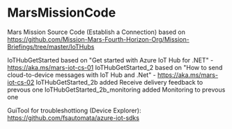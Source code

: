 # MarsMissionCode
Mars Mission Source Code (Establish a Connection)
            based on https://github.com/Mission-Mars-Fourth-Horizon-Org/Mission-Briefings/tree/master/IoTHubs


IoTHubGetStarted based on "Get started with Azure IoT Hub for .NET" - https://aka.ms/mars-iot-cs-01
IoTHubGetStarted_2 based on "How to send cloud-to-device messages with IoT Hub and .Net" - https://aka.ms/mars-iot-cs-02
IoTHubGetStarted_2b added Receive delivery feedback to prevous one
IoTHubGetStarted_2b_monitoring added Monitoring to prevous one


GuiTool for troubleshottiong (Device Explorer): https://github.com/fsautomata/azure-iot-sdks
